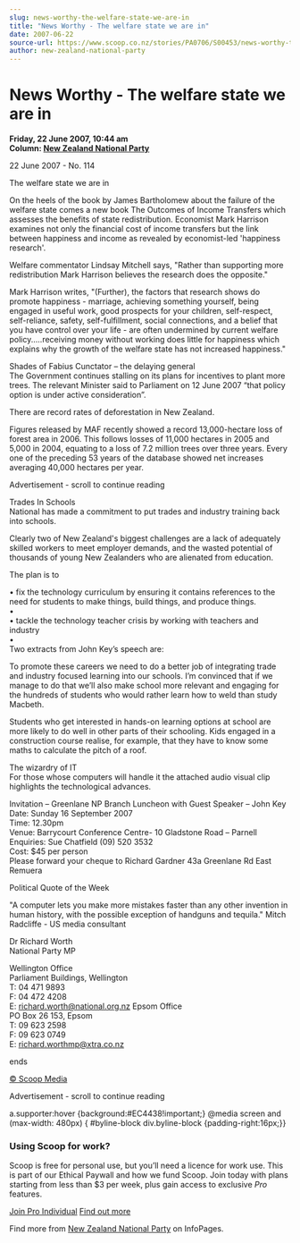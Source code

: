 ```yaml
---
slug: news-worthy-the-welfare-state-we-are-in
title: "News Worthy - The welfare state we are in"
date: 2007-06-22
source-url: https://www.scoop.co.nz/stories/PA0706/S00453/news-worthy-the-welfare-state-we-are-in.htm
author: new-zealand-national-party
---
```

News Worthy - The welfare state we are in
=========================================

**Friday, 22 June 2007, 10:44 am**  
**Column: [New Zealand National Party](https://info.scoop.co.nz/New_Zealand_National_Party)**

22 June 2007 - No. 114

The welfare state we are in

On the heels of the book by James Bartholomew about the failure of the welfare state comes a new book The Outcomes of Income Transfers which assesses the benefits of state redistribution. Economist Mark Harrison examines not only the financial cost of income transfers but the link between happiness and income as revealed by economist-led 'happiness research'.

Welfare commentator Lindsay Mitchell says, \"Rather than supporting more redistribution Mark Harrison believes the research does the opposite."

Mark Harrison writes, "(Further), the factors that research shows do promote happiness - marriage, achieving something yourself, being engaged in useful work, good prospects for your children, self-respect, self-reliance, safety, self-fulfillment, social connections, and a belief that you have control over your life - are often undermined by current welfare policy.....receiving money without working does little for happiness which explains why the growth of the welfare state has not increased happiness."

Shades of Fabius Cunctator – the delaying general  
The Government continues stalling on its plans for incentives to plant more trees. The relevant Minister said to Parliament on 12 June 2007 “that policy option is under active consideration”.

There are record rates of deforestation in New Zealand.

Figures released by MAF recently showed a record 13,000-hectare loss of forest area in 2006. This follows losses of 11,000 hectares in 2005 and 5,000 in 2004, equating to a loss of 7.2 million trees over three years. Every one of the preceding 53 years of the database showed net increases averaging 40,000 hectares per year.

Advertisement - scroll to continue reading





Trades In Schools  
National has made a commitment to put trades and industry training back into schools.

Clearly two of New Zealand's biggest challenges are a lack of adequately skilled workers to meet employer demands, and the wasted potential of thousands of young New Zealanders who are alienated from education.

The plan is to

• fix the technology curriculum by ensuring it contains references to the need for students to make things, build things, and produce things.  
•  
• tackle the technology teacher crisis by working with teachers and industry  
•  
Two extracts from John Key’s speech are:

To promote these careers we need to do a better job of integrating trade and industry focused learning into our schools. I’m convinced that if we manage to do that we’ll also make school more relevant and engaging for the hundreds of students who would rather learn how to weld than study Macbeth.

Students who get interested in hands-on learning options at school are more likely to do well in other parts of their schooling. Kids engaged in a construction course realise, for example, that they have to know some maths to calculate the pitch of a roof.

The wizardry of IT  
For those whose computers will handle it the attached audio visual clip highlights the technological advances.

Invitation – Greenlane NP Branch Luncheon with Guest Speaker – John Key  
Date: Sunday 16 September 2007  
Time: 12.30pm  
Venue: Barrycourt Conference Centre- 10 Gladstone Road – Parnell  
Enquiries: Sue Chatfield (09) 520 3532  
Cost: $45 per person  
Please forward your cheque to Richard Gardner 43a Greenlane Rd East Remuera

Political Quote of the Week

"A computer lets you make more mistakes faster than any other invention in human history, with the possible exception of handguns and tequila." Mitch Radcliffe - US media consultant

Dr Richard Worth  
National Party MP

  
Wellington Office  
Parliament Buildings, Wellington  
T: 04 471 9893  
F: 04 472 4208  
E: richard.worth@national.org.nz Epsom Office  
PO Box 26 153, Epsom  
T: 09 623 2598  
F: 09 623 0749  
E: richard.worthmp@xtra.co.nz  

ends

  

  

[© Scoop Media](http://www.scoop.co.nz/about/terms.html)  

Advertisement - scroll to continue reading



a.supporter:hover {background:#EC4438!important;} @media screen and (max-width: 480px) { #byline-block div.byline-block {padding-right:16px;}}

### Using Scoop for work?

Scoop is free for personal use, but you’ll need a licence for work use. This is part of our Ethical Paywall and how we fund Scoop. Join today with plans starting from less than $3 per week, plus gain access to exclusive _Pro_ features.  
  
[Join Pro Individual](https://pro.scoop.co.nz/Individual/?from=ProIn24) [Find out more](https://pro.scoop.co.nz/using-scoop-for-work/?from=ProIn24)

Find more from [New Zealand National Party](https://info.scoop.co.nz/New_Zealand_National_Party) on InfoPages.